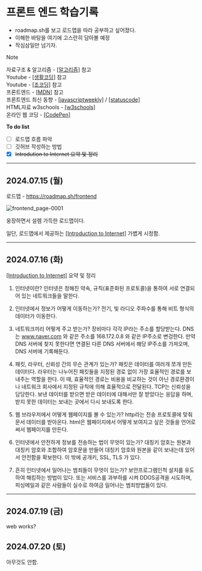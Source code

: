 프론트 엔드 학습기록
=========================
- roadmap.sh를 보고 로드맵을 따라 공부하고 싶어졌다.
- 이해한 바탕을 여기에 고스란히 담아볼 예정
- 작심삼일만 넘기자.


> [!note] 
> 자료구조 & 알고리즘 - [[알고리즘]](https://www.hello-algo.com/en/) 참고   
> Youtube - [[생활코딩]](https://www.youtube.com/@coohde) 참고   
> Youtube - [[조코딩]](https://www.youtube.com/@jocoding) 참고   
> 프론트엔드 - [[MDN]](https://developer.mozilla.org/ko/docs/orphaned/Learn/Front-end_web_developer) 참고   
> 프론트엔드 최신 동향 - [[javascriptweekly]](https://javascriptweekly.com/) / [[statuscode]](https://react.statuscode.com/)   
> HTML자료 w3schools - [[w3schools]](https://www.w3schools.com/html/default.asp)   
> 온라인 웹 코딩 - [[CodePen]](https://codepen.io/)






 **To do list**
- [ ] 로드맵 흐름 파악
- [ ] 깃허브 작성하는 방법
- [x] ~~Introdution to Internet 요약 및 정리~~

-------------------------




2024.07.15 (월)
-------------------------
로드맵 - https://roadmap.sh/frontend

![frontend_page-0001](https://github.com/user-attachments/assets/25a4ae29-af71-4b58-a8ef-e71142edd44f)

웅장하면서 설렘 가득한 로드맵이다.

일단, 로드맵에서 제공하는 [[Introduction to Internet]](https://roadmap.sh/guides/what-is-internet) 가볍게 시청함.

-------------------------

2024.07.16 (화)
-------------------------

[[Introduction to Internet]](https://roadmap.sh/guides/what-is-internet) 요약 및 정리

1. 인터넷이란?
   인터넷은 정해진 약속, 규칙(표준화된 프로토콜)을 통하여 서로 연결되어 있는 네트워크들을 말한다.

2. 인터넷에서 정보가 어떻게 이동하는가?
   전기, 빛 라디오 주파수를 통해 비트 형식의 데이터가 이동한다.

3. 네트워크끼리 어떻게 주고 받는가?
   장비마다 각각 IP라는 주소를 할당받는다. DNS는 www.naver.com 와 같은 주소를 168.172.0.8 와 같은 IP주소로 변겅한다.
   만약 DNS 서버에 찾지 못한다면 연결된 다른 DNS 서버에서 해당 IP주소를 가져오며, DNS 서버에 기록해둔다.

4. 패킷, 라우터, 신뢰성 간의 무슨 관계가 있는가?
   패킷은 데이터를 여러개 쪼개 만든 데이터다. 라우터는 나누어진 패킷들을 지정된 경로 없이 가장 효율적인 경로를 보내주는 역할을 한다.
   이 때, 효율적인 경로는 비용을 비교하는 것이 아닌 경로환경이나 네트워크 회사에서 지정된 규칙에 의해 효율적으로 전달된다.
   TCP는 신뢰성을 담당한다. 보낸 데이터를 받으면 받은 데이터에 대해서만 잘 받았다는 응답을 하며, 받지 못한 데이터는 보내는 곳에서 다시 보내도록 한다.

5. 웹 브라우저에서 어떻게 웹페이지를 볼 수 있는가?
   http라는 전송 프로토콜에 맞춰 문서 데이터를 받아온다. html은 웹페이지에서 어떻게 보여지고 싶은 것들을 언어로 써서 웹페이지를 만든다.

6. 인터넷에서 안전하게 정보를 전송하는 법이 무엇이 있는가?
   대칭키 암호는 원본과 대칭키 암호와 조합하여 암호문을 만들어 대칭키 암호와 원본을 같이 보내는데 있어서 안전함을 확보한다.
   이 밖에 공개키, SSL, TLS 가 있다.

7. 흔히 인터넷에서 일어나는 범죄들이 무엇이 있는가?
   보안프로그램인척 설치를 유도하여 해킹하는 방법이 있다. 또는 서비스를 과부하를 시켜 DDOS공격을 시도하며, 피싱메일과 같은 사람들이 실수로 하여금 일어나는 범죄방법들이 있다.

-------------------------


2024.07.19 (금)
-------------------------
web works?

2024.07.20 (토)
-------------------------
아무것도 안함.
